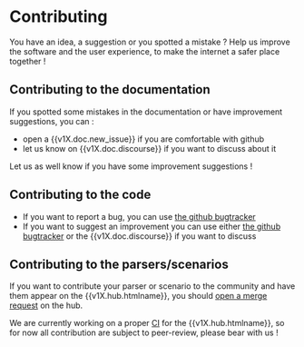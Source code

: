 # Contributing

You have an idea, a suggestion or you spotted a mistake ?
Help us improve the software and the user experience, to make the internet a safer place together !



## Contributing to the documentation

If you spotted some mistakes in the documentation or have improvement suggestions, you can :

 - open a {{v1X.doc.new_issue}} if you are comfortable with github
 - let us know on {{v1X.doc.discourse}} if you want to discuss about it

Let us as well know if you have some improvement suggestions !



## Contributing to the code

 - If you want to report a bug, you can use [the github bugtracker]({{v1X.crowdsec.bugreport}})
 - If you want to suggest an improvement you can use either [the github bugtracker]({{v1X.crowdsec.bugreport}}) or the {{v1X.doc.discourse}} if you want to discuss 


## Contributing to the parsers/scenarios

If you want to contribute your parser or scenario to the community and have them appear on the {{v1X.hub.htmlname}}, you should [open a merge request](https://github.com/crowdsecurity/hub/pulls) on the hub.

We are currently working on a proper [CI](https://en.wikipedia.org/wiki/Continuous_integration) for the {{v1X.hub.htmlname}}, so for now all contribution are subject to peer-review, please bear with us !

